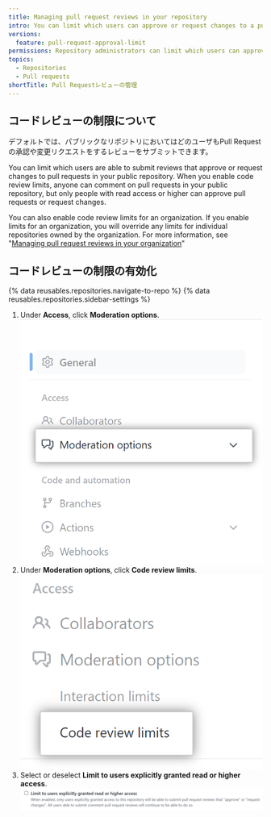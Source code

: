 ```yaml
---
title: Managing pull request reviews in your repository
intro: You can limit which users can approve or request changes to a pull requests in a public repository.
versions:
  feature: pull-request-approval-limit
permissions: Repository administrators can limit which users can approve or request changes to a pull request in a public repository.
topics:
  - Repositories
  - Pull requests
shortTitle: Pull Requestレビューの管理
---
```


## コードレビューの制限について

デフォルトでは、パブリックなリポジトリにおいてはどのユーザもPull Requestの承認や変更リクエストをするレビューをサブミットできます。

You can limit which users are able to submit reviews that approve or request changes to pull requests in your public repository. When you enable code review limits, anyone can comment on pull requests in your public repository, but only people with read access or higher can approve pull requests or request changes.

You can also enable code review limits for an organization. If you enable limits for an organization, you will override any limits for individual repositories owned by the organization. For more information, see "[Managing pull request reviews in your organization](/organizations/managing-organization-settings/managing-pull-request-reviews-in-your-organization)"

## コードレビューの制限の有効化

{% data reusables.repositories.navigate-to-repo %}
{% data reusables.repositories.sidebar-settings %}
1. Under **Access**, click **Moderation options**. ![Moderation options repository settings](/assets/images/help/repository/access-settings-repositories.png)
1. Under **Moderation options**, click **Code review limits**. ![Code review limits repositories](/assets/images/help/repository/code-review-limits-repositories.png)
1. Select or deselect **Limit to users explicitly granted read or higher access**. ![Limit review in repository](/assets/images/help/repository/limit-reviews-in-repository.png)
